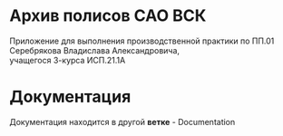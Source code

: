 # Архив полисов САО ВСК

Приложение для выполнения производственной практики по ПП.01  
Серебрякова Владислава Александровича,  
учащегося 3-курса ИСП.21.1А

# Документация

Документация находится в другой **ветке** - Documentation 
